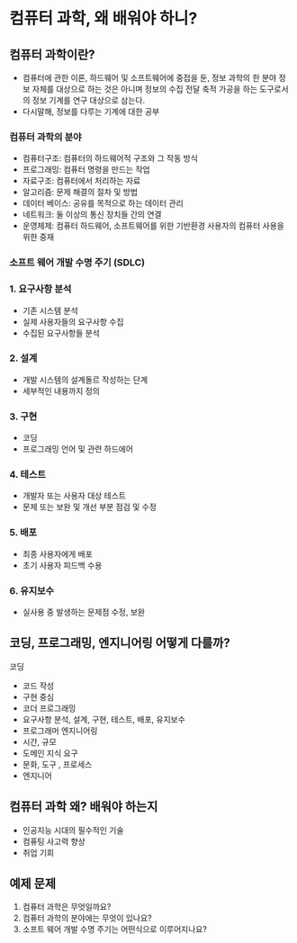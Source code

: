 # 컴퓨터 과학, 왜 배워야 하니?

## 컴퓨터 과학이란?
- 컴퓨터에 관한 이론, 하드웨어 및 소프트웨어에 중접을 둔, 정보 과학의 한 분야 정보 자체를 대상으로 하는 것은 아니며 정보의 수집 전달 축적 가공을
 하는 도구로서의 정보 기계를 연구 대상으로 삼는다.
- 다시말해, 정보를 다루는 기계에 대한 공부

### 컴퓨터 과학의 분야
 - 컴퓨터구조: 컴퓨터의 하드웨어적 구조와 그 작동 방식
 - 프로그래밍: 컴퓨터 명령을 만드는 작업
 - 자료구조: 컴퓨터에서 처리하는 자료
 - 알고리즘: 문제 해결의 절차 및 방법
 - 데이터 베이스: 공유를 목적으로 하는 데이터 관리
 - 네트워크: 둘 이상의 통신 장치들 간의 연결
 - 운영체제: 컴퓨터 하드웨어, 소프트웨어를 위한 기반환경 사용자의 컴퓨터 사용을 위한 중재

### 소프트 웨어 개발 수명 주기 (SDLC)
### 1. 요구사항 분석
  - 기존 시스템 분석
  - 실제 사용자들의 요구사항 수집
  - 수집된 요구사항들 분석
### 2. 설계
  - 개발 시스템의 설계돌르 작성하는 단계
  - 세부적인 내용까지 정의
### 3. 구현
  - 코딩
  - 프로그래밍 언어 및 관련 하드에어
### 4. 테스트
  - 개발자 또는 사용자 대상 테스트
  - 문제 또는 보완 및 개선 부분 점검 및 수정
### 5. 배포
  - 최종 사용자에게 배포
  - 초기 사용자 피드백 수용
### 6. 유지보수
  - 실사용 중 발생하는 문제점 수정, 보완

## 코딩, 프로그래밍, 엔지니어링 어떻게 다를까?

코딩
 - 코드 작성
 - 구현 중심
 - 코더
프로그래밍
 - 요구사항 분석, 설계, 구현, 테스트, 배포, 유지보수
 - 프로그래머
엔지니어링
 - 시간, 규모
 - 도메인 지식 요구
 - 문화, 도구 , 프로세스
 - 엔지니어

## 컴퓨터 과학 왜? 배워야 하는지
 - 인공지능 시대의 필수적인 기술
 - 컴퓨팅 사고력 향상
 - 취업 기회

## 예제 문제
 1. 컴퓨터 과학은 무엇일까요?
 2. 컴퓨터 과학의 분야에는 무엇이 있나요?
 3. 소프트 웨어 개발 수명 주기는 어떤식으로 이루어지나요?
